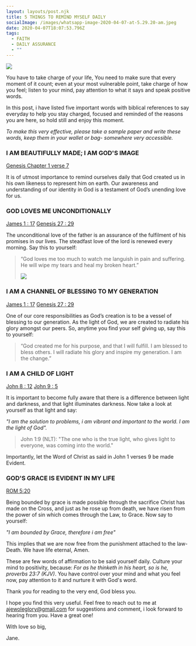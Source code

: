 ```yaml
---
layout: layouts/post.njk
title: 5 THINGS TO REMIND MYSELF DAILY
socialImage: /images/whatsapp-image-2020-04-07-at-5.29.20-am.jpeg
date: 2020-04-07T18:07:53.796Z
tags:
  - FAITH
  - DAILY ASSURANCE
  - ""
---
```

![](/images/whatsapp-image-2020-04-07-at-5.29.20-am.jpeg)

You have to take charge of your life, You need to make sure that every moment of it count;  even at your most vulnerable point, take charge of how you feel; listen to your mind, pay attention to what it says and speak positive words.

In this post, i have listed five important words with biblical references to say everyday to help you stay charged, focused and reminded of the reasons you are here, so hold still and enjoy this moment.

*To make this very effective, please take a sample paper and write these words, keep them in your wallet or bag- somewhere very accessible.*

### I AM BEAUTIFULLY MADE; I AM GOD'S IMAGE

[Genesis Chapter 1 verse 7](https://www.biblegateway.com/passage/?search=Genesis1:7&version=NLT)

It is of utmost importance to remind ourselves daily that God created us in his own likeness to represent him on earth. Our awareness and understanding of our identity in God is a testament of God’s unending love for us.

### GOD LOVES ME UNCONDITIONALLY

[James 1 : 17](https://www.biblegateway.com/passage/?search=James1:17&version=NLT) [Genesis 27 : 29](https://www.biblegateway.com/passage/?search=Genesis27:29&version=NLT)

The unconditional love of the father is an assurance of the fulfilment of his promises in our lives. The steadfast love of the lord is renewed every morning. Say this to yourself:

> “God loves me too much to watch me languish in pain and suffering. He will wipe my tears and heal my broken heart.”
>
> ![](/images/tim-tebow-foundation-uwdjvultdma-unsplash.jpg)

### I AM A CHANNEL OF BLESSING TO MY GENERATION

[James 1 : 17](https://www.biblegateway.com/passage/?search=James1:17&version=NLT) [Genesis 27 : 29](https://www.biblegateway.com/passage/?search=Genesis27:29&version=NLT)

One of our core responsibilities as God’s creation is to be a vessel of blessing to our generation. As the light of God, we are created to radiate his glory amongst our peers. So, anytime you find your self giving up, say this to yourself:

> “God created me for his purpose, and that I will fulfill. I am blessed to bless others. I will radiate his glory and inspire my generation. I am the change.”

### I AM A CHILD OF LIGHT

[John 8 : 12](https://www.biblegateway.com/passage/?search=John8:12&version=NLT) [John 9 : 5](https://www.biblegateway.com/passage/?search=John9:5&version=NLT)

It is important to become fully aware that there is a difference between light and darkness, and that light illuminates darkness. Now take a look at yourself as that light and say:

*"I am the solution to problems, i am vibrant and important to the world. I am the light of God".*

> John 1:9 (NLT): "The one who is the true light, who gives light to everyone, was coming into the world." 

Importantly, let the Word of Christ as said in  John 1 verses 9 be  made Evident.

### GOD'S GRACE IS EVIDENT IN MY LIFE

[ROM 5:20](https://www.biblegateway.com/passage/?search=Romans+5%3A20&version=NIV)

Being bounded by grace is made possible through the sacrifice Christ has made on the Cross, and just as he rose up from death, we have risen from the power of sin which comes through the Law, to Grace. Now say to yourself:

*"I am bounded by Grace, therefore i am free"*

This implies that we are now free from the punishment attached to the law- Death. We have life eternal, Amen.

These are few words of affirmation to be said yourself daily. Culture your mind to positivity, because: *For as he thinketh in his heart, so is he, proverbs 23:7 (KJV)*.  You have control over your mind and what you feel now, pay attention to it and nurture it with God's word.

Thank you for reading to the very end, God bless you.

I hope you find this very useful. Feel free to reach out to me at ajewoleglory@gmail.com for suggestions and comment, i look forward to hearing from you. Have a great one!

With love so big,

Jane.